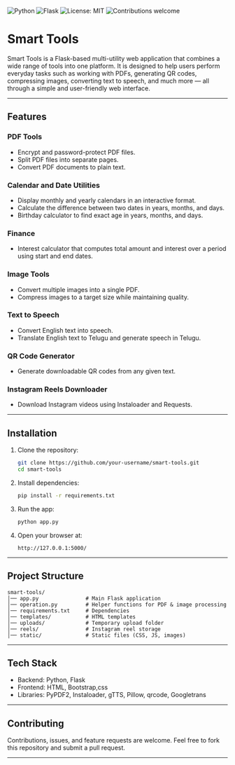 ![Python](https://img.shields.io/badge/Python-3.10-blue)
![Flask](https://img.shields.io/badge/Flask-Framework-green)
![License: MIT](https://img.shields.io/badge/License-MIT-yellow.svg)
![Contributions welcome](https://img.shields.io/badge/Contributions-welcome-brightgreen.svg)



# Smart Tools

Smart Tools is a Flask-based multi-utility web application that combines a wide range of tools into one platform. It is designed to help users perform everyday tasks such as working with PDFs, generating QR codes, compressing images, converting text to speech, and much more — all through a simple and user-friendly web interface.

---

## Features

### PDF Tools

* Encrypt and password-protect PDF files.
* Split PDF files into separate pages.
* Convert PDF documents to plain text.

### Calendar and Date Utilities

* Display monthly and yearly calendars in an interactive format.
* Calculate the difference between two dates in years, months, and days.
* Birthday calculator to find exact age in years, months, and days.

### Finance

* Interest calculator that computes total amount and interest over a period using start and end dates.

### Image Tools

* Convert multiple images into a single PDF.
* Compress images to a target size while maintaining quality.

### Text to Speech

* Convert English text into speech.
* Translate English text to Telugu and generate speech in Telugu.

### QR Code Generator

* Generate downloadable QR codes from any given text.

### Instagram Reels Downloader

* Download Instagram videos using Instaloader and Requests.

---

## Installation

1. Clone the repository:

   ```bash
   git clone https://github.com/your-username/smart-tools.git
   cd smart-tools
   ```

2. Install dependencies:

   ```bash
   pip install -r requirements.txt
   ```

3. Run the app:

   ```bash
   python app.py
   ```

4. Open your browser at:

   ```
   http://127.0.0.1:5000/
   ```

---

## Project Structure

```
smart-tools/
│── app.py               # Main Flask application
│── operation.py         # Helper functions for PDF & image processing
│── requirements.txt     # Dependencies
│── templates/           # HTML templates
│── uploads/             # Temporary upload folder
│── reels/               # Instagram reel storage
│── static/              # Static files (CSS, JS, images)
```

---


## Tech Stack

* Backend: Python, Flask
* Frontend: HTML, Bootstrap,css
* Libraries: PyPDF2, Instaloader, gTTS, Pillow, qrcode, Googletrans

---

## Contributing

Contributions, issues, and feature requests are welcome.
Feel free to fork this repository and submit a pull request.

---

